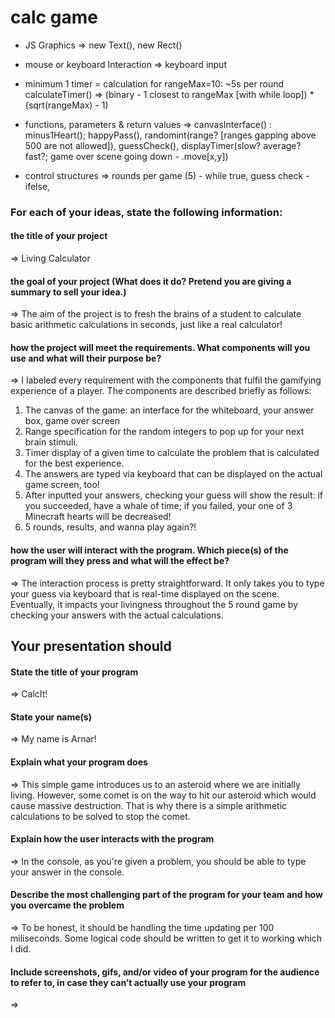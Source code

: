 # calc game


* JS Graphics => new Text(), new Rect()

* mouse or keyboard Interaction => keyboard input

* minimum 1 timer = calculation for rangeMax=10: ~5s per round 
    calculateTimer() => (binary - 1 closest to rangeMax [with while loop]) * (sqrt(rangeMax) - 1)

* functions, parameters & return values => 
    canvasInterface() :
        minus1Heart();
        happyPass(),
    randomint(range? [ranges gapping above 500 are not allowed]),
    guessCheck(), 
    displayTimer(slow? average? fast?; 
                game over scene going down - .move[x,y])
                
* control structures => rounds per game (5) - while true, guess check - ifelse,


### For each of your ideas, state the following information:

#### the title of your project 
=> Living Calculator

#### the goal of your project (What does it do? Pretend you are giving a summary to sell your idea.) 
=> The aim of the project is to fresh the brains of a student to calculate basic arithmetic calculations in seconds, just like a real calculator!

#### how the project will meet the requirements. What components will you use and what will their purpose be? 
=> I labeled every requirement with the components that fulfil the gamifying experience of a player. The components are described briefly as follows:
1) The canvas of the game: an interface for the whiteboard, your answer box, game over screen
2) Range specification for the random integers to pop up for your next brain stimuli.
3) Timer display of a given time to calculate the problem that is calculated for the best experience.
4) The answers are typed via keyboard that can be displayed on the actual game screen, too!
5) After inputted your answers, checking your guess will show the result: if you succeeded, have a whale of time; if you failed, your one of 3 Minecraft hearts will be decreased!
6) 5 rounds, results, and wanna play again?!

#### how the user will interact with the program. Which piece(s) of the program will they press and what will the effect be? 
=> The interaction process is pretty straightforward. It only takes you to type your guess via keyboard that is real-time displayed on the scene. Eventually, it impacts your livingness throughout the 5 round game by checking your answers with the actual calculations.

## Your presentation should

#### State the title of your program 
=> CalcIt!
#### State your name(s) 
=> My name is Arnar!
#### Explain what your program does 
=> This simple game introduces us to an asteroid where we are initially living. However, some comet is on the way to hit our asteroid which would cause massive destruction. That is why there is a simple arithmetic calculations to be solved to stop the comet.
#### Explain how the user interacts with the program
=> In the console, as you're given a problem, you should be able to type your answer in the console.
#### Describe the most challenging part of the program for your team and how you overcame the problem 
=> To be honest, it should be handling the time updating per 100 miliseconds. Some logical code should be written to get it to working which I did.
#### Include screenshots, gifs, and/or video of your program for the audience to refer to, in case they can’t actually use your program
=> 








